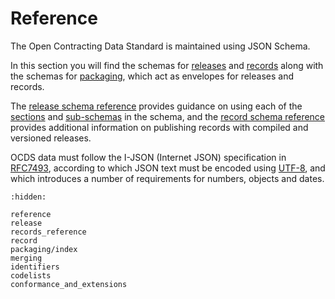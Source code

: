 # Reference

The Open Contracting Data Standard is maintained using JSON Schema. 

In this section you will find the schemas for [releases](release) and [records](record) along with the schemas for [packaging](packaging/index.md), which act as envelopes for releases and records.

The [release schema reference](reference) provides guidance on using each of the [sections](reference.md#release-structure) and [sub-schemas](reference.md#sub-schema-reference) in the schema, and the [record schema reference](records_reference) provides additional information on publishing records with compiled and versioned releases.

OCDS data must follow the I-JSON (Internet JSON) specification in [RFC7493](https://tools.ietf.org/html/rfc7493), according to which JSON text must be encoded using [UTF-8](https://en.wikipedia.org/wiki/UTF-8), and which introduces a number of requirements for numbers, objects and dates.

```{toctree}
:hidden:

reference
release
records_reference
record
packaging/index
merging
identifiers
codelists
conformance_and_extensions
```
